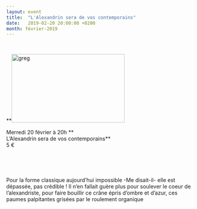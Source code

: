 ```yaml
---
layout: event
title:  "L'Alexandrin sera de vos contemporains"
date:   2019-02-20 20:00:00 +0200
month: février-2019
---
```

&nbsp;

**<img class="alignleft size-medium wp-image-5648" src="http://localhost/wpagendarts/wp-content/uploads/2018/10/greg2.jpg?w=300" alt="greg" width="300" height="182" srcset="http://localhost/wpagendarts/wp-content/uploads/2018/10/greg2.jpg 700w, http://localhost/wpagendarts/wp-content/uploads/2018/10/greg2-300x182.jpg 300w" sizes="(max-width: 300px) 100vw, 300px" /></p> 

</b>Merredi 20 février à 20h **  
L’Alexandrin sera de vos contemporains**  
5 €

&nbsp;

&nbsp;

Pour la forme classique aujourd’hui impossible -Me disait-il- elle est dépassée, pas crédible ! Il n’en fallait guère plus pour soulever le coeur de l’alexandriste, pour faire bouillir ce crâne épris d’ombre et d’azur, ces paumes palpitantes grisées par le roulement organique

&nbsp;